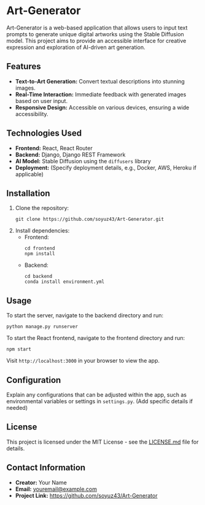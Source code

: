 # Art-Generator

Art-Generator is a web-based application that allows users to input text prompts to generate unique digital artworks using the Stable Diffusion model. This project aims to provide an accessible interface for creative expression and exploration of AI-driven art generation.

## Features
- **Text-to-Art Generation:** Convert textual descriptions into stunning images.
- **Real-Time Interaction:** Immediate feedback with generated images based on user input.
- **Responsive Design:** Accessible on various devices, ensuring a wide accessibility.

## Technologies Used
- **Frontend:** React, React Router
- **Backend:** Django, Django REST Framework
- **AI Model:** Stable Diffusion using the `diffusers` library
- **Deployment:** (Specify deployment details, e.g., Docker, AWS, Heroku if applicable)

## Installation
1. Clone the repository:
   ```
   git clone https://github.com/soyuz43/Art-Generator.git
   ```
2. Install dependencies:
   - Frontend:
     ```
     cd frontend
     npm install
     ```
   - Backend:
     ```
     cd backend
     conda install environment.yml
     ```

## Usage
To start the server, navigate to the backend directory and run:
```
python manage.py runserver
```
To start the React frontend, navigate to the frontend directory and run:
```
npm start
```
Visit `http://localhost:3000` in your browser to view the app.

## Configuration
Explain any configurations that can be adjusted within the app, such as environmental variables or settings in `settings.py`. (Add specific details if needed)

## License
This project is licensed under the MIT License - see the [LICENSE.md](https://github.com/soyuz43/Art-Generator/blob/main/LICENSE.md) file for details.

## Contact Information
- **Creator:** Your Name
- **Email:** youremail@example.com
- **Project Link:** https://github.com/soyuz43/Art-Generator

